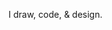I draw, code, & design.
<!---
truong-nhi/truong-nhi is a ✨ special ✨ repository because its `README.md` (this file) appears on your GitHub profile.
You can click the Preview link to take a look at your changes.
--->
